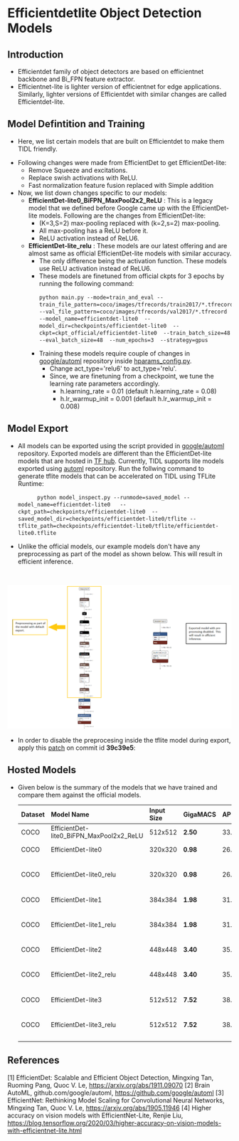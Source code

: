 # Efficientdetlite Object Detection Models

## Introduction
* Efficientdet family of object detectors are based on efficientnet backbone and Bi_FPN feature extractor.<br>
* Efficientnet-lite is lighter version of efficientnet for edge applications. Similarly, lighter versions of Efficientdet with similar changes are called Efficientdet-lite. 
  
## Model Defintition and Training
* Here, we list certain models that are built on Efficientdet to make them TIDL friendly.
- Following changes were made from EfficientDet to get EfficientDet-lite:
    * Remove Squeeze and excitations.
    * Replace swish activations with ReLU.
    * Fast normalization feature fusion replaced with Simple addition
- Now, we list down changes specific to our models:
  * **EfficientDet-lite0_BiFPN_MaxPool2x2_ReLU** : This is a legacy model that we defined before Google came up with the EfficientDet-lite models. Following are the changes from  EfficientDet-lite:
    * (K=3,S=2) max-pooling replaced with (k=2,s=2) max-pooling.  
    * All max-pooling has a ReLU before it. 
    * ReLU activation instead of ReLU6.
  * **EfficientDet-lite_relu** : These models are our latest offering and are almost same as official EfficientDet-lite models with similar accuracy. 
    * The only difference being the activation function. These models use ReLU activation instead of ReLU6.
    * These models are finetuned from official ckpts for 3 epochs by running the following command:
      ```
      python main.py --mode=train_and_eval --train_file_pattern=coco/images/tfrecords/train2017/*.tfrecord --val_file_pattern=coco/images/tfrecords/val2017/*.tfrecord --model_name=efficientdet-lite0  --model_dir=checkpoints/efficientdet-lite0  --ckpt=ckpt_official/efficientdet-lite0  --train_batch_size=48  --eval_batch_size=48  --num_epochs=3  --strategy=gpus
      ```
    * Training these models require couple of changes in [google/automl](https://github.com/google/automl/tree/master/efficientdet) repository inside [hparams_config.py](https://github.com/google/automl/blob/master/efficientdet/hparams_config.py).
        * Change act_type='relu6' to act_type='relu'.
        * Since, we are finetuning from a checkpoint, we tune the learning rate parameters accordingly.
          * h.learning_rate = 0.01 (default h.learning_rate = 0.08)
          * h.lr_warmup_init = 0.001 (default h.lr_warmup_init = 0.008)

## Model Export
* All models can be exported using the script provided in [google/automl](https://github.com/google/automl/tree/master/efficientdet)  repository. Exported models are different than the EfficientDet-lite models that are hosted in [TF hub](https://hub.tensorflow.google.cn/tensorflow/efficientdet/lite0/detection/1). Currently, TIDL supports lite models exported using [automl](https://github.com/google/automl/tree/master/efficientdet) repository. Run the follwing command to generate tflite models that can be accelerated on TIDL using TFLite Runtime: 
  ```
        python model_inspect.py --runmode=saved_model --model_name=efficientdet-lite0   --ckpt_path=checkpoints/efficientdet-lite0  --saved_model_dir=checkpoints/efficientdet-lite0/tflite --tflite_path=checkpoints/efficientdet-lite0/tflite/efficientdet-lite0.tflite
  ```
  
* Unlike the official models, our example models don't have any preprocessing as part of the model as shown below. This will result in efficient inference. 
<br/> 
<p align="center">
<img width="800" src="./assets/efficientdet-preprocessing.png">
</p>     

  
* In order to disable the preprocesing inside the tflite model during export, apply this [patch](./assets/0001-Disable-pre-processing.patch) on commit id **39c39e5**:

## Hosted Models  
* Given below is the summary of the models that we have trained and compare them against the official models.

    |Dataset |Model Name                              |Input Size |GigaMACS  |AP[0.5:0.95]|Available|Notes |
    |--------|----------------------------------------|-----------|----------|--------------------|---|----- |
    |COCO    |EfficientDet-lite0_BiFPN_MaxPool2x2_ReLU|512x512    |**2.50**  |33.61               |Y|Legacy model|
    |COCO    |EfficientDet-lite0                      |320x320    |**0.98**  |26.41               | |Official model|
    |COCO    |EfficientDet-lite0_relu                 |320x320    |**0.98**  |26.3                | |Finetuned from official ckpt|
    |COCO    |EfficientDet-lite1                      |384x384    |**1.98**  |31.50               | |Official model|
    |COCO    |EfficientDet-lite1_relu                 |384x384    |**1.98**  |31.79               |Y|Finetuned from official ckpt|
    |COCO    |EfficientDet-lite2                      |448x448    |**3.40**  |35.06               | |Official model|
    |COCO    |EfficientDet-lite2_relu                 |448x448    |**3.40**  |35.52               | |Finetuned from official ckpt|
    |COCO    |EfficientDet-lite3                      |512x512    |**7.52**  |38.77               | |Official model|
    |COCO    |EfficientDet-lite3_relu                 |512x512    |**7.52**  |38.33               |Y| Finetuned from official ckpt        |      |


## References

[1] EfficientDet: Scalable and Efficient Object Detection, Mingxing Tan, Ruoming Pang, Quoc V. Le, https://arxiv.org/abs/1911.09070 
[2] Brain AutoML, github.com/google/automl, https://github.com/google/automl
[3] EfficientNet: Rethinking Model Scaling for Convolutional Neural Networks, Mingxing Tan, Quoc V. Le, https://arxiv.org/abs/1905.11946
[4] Higher accuracy on vision models with EfficientNet-Lite, Renjie Liu, https://blog.tensorflow.org/2020/03/higher-accuracy-on-vision-models-with-efficientnet-lite.html
